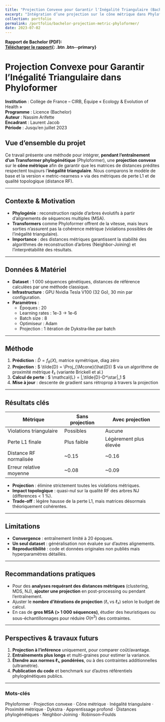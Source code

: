 ```yaml
---
title: "Projection Convexe pour Garantir l'Inégalité Triangulaire (Bachelor’s Report)"
excerpt: "Intégration d’une projection sur le cône métrique dans Phyloformer pour garantir la métricité des distances phylogénétiques."
collection: portfolio
permalink: /portfolio/bachelor-projection-metric-phyloformer/
date: 2023-07-02
---
```


**Rapport de Bachelor (PDF):**  
**[Télécharger le rapport](/files/bachelor_report_metric_projection_phyloformer.pdf){: .btn .btn--primary}**  

# Projection Convexe pour Garantir l’Inégalité Triangulaire dans Phyloformer

**Institution** : Collège de France – CIRB, Équipe « Ecology & Evolution of Health »  
**Programme** : Licence (Bachelor)  
**Auteur** : Nassim Arifette  
**Encadrant** : Laurent Jacob  
**Période** : Jusqu’en juillet 2023  

## Vue d’ensemble du projet

Ce travail présente une méthode pour intégrer, **pendant l’entraînement d’un Transformer phylogénétique** (Phyloformer), une **projection convexe** sur le **cône métrique** afin de garantir que les matrices de distances prédites respectent toujours l’**inégalité triangulaire**. Nous comparons le modèle de base et la version « metric-nearness » via des métriques de perte L1 et de qualité topologique (distance RF).

---

## Contexte & Motivation

- **Phylogénie** : reconstruction rapide d’arbres évolutifs à partir d’alignements de séquences multiples (MSA).  
- **Transformers** comme Phyloformer offrent de la vitesse, mais leurs sorties n’assurent pas la cohérence métrique (violations possibles de l’inégalité triangulaire).  
- **Importance** : des distances métriques garantissent la stabilité des algorithmes de reconstruction d’arbres (Neighbor-Joining) et l’interprétabilité des résultats.

---

## Données & Matériel

- **Dataset** : 1 000 séquences génétiques, distances de référence calculées par une méthode classique.  
- **Infrastructure** : GPU Nvidia Tesla V100 (32 Go), 30 min par configuration.  
- **Paramètres** :  
  - Époques : 20  
  - Learning rates : 1e-3 → 1e-6  
  - Batch size : 8  
  - Optimiseur : Adam  
  - Projection : 1 itération de Dykstra‐like par batch  

---

## Méthode

1. **Prédiction** :  $\hat{D} = f_{\theta}(X)$, matrice symétrique, diag zéro  
2. **Projection** : $ \tilde{D} = \Proj_{\Mcone}(\hat{D}) $ via un algorithme de proximité métrique  ℓ₂ (variante Brickell et al.)  
3. **Calcul de perte** : $ \mathcal{L} = \|\,\tilde{D}-D^\star\|_1 $  
4. **Mise à jour** : descente de gradient sans rétroprop à travers la projection  

---

## Résultats clés

| Métrique                   | Sans projection      | Avec projection        |
|----------------------------|----------------------|------------------------|
| Violations triangulaire    | Possibles            | Aucune                 |
| Perte L1 finale            | Plus faible          | Légèrement plus élevée |
| Distance RF normalisée     | ~0.15                | ~0.16                  |
| Erreur relative moyenne    | ~0.08                | ~0.09                  |

- **Projection** : élimine strictement toutes les violations métriques.  
- **Impact topologique** : quasi-nul sur la qualité RF des arbres NJ (differences < 1 %).  
- **Trade-off** : légère hausse de la perte L1, mais matrices désormais théoriquement cohérentes.

---

## Limitations

- **Convergence** : entraînement limité à 20 époques.  
- **Un seul dataset** : généralisation non évaluée sur d’autres alignements.  
- **Reproductibilité** : code et données originales non publiés mais hyperparamètres détaillés.

---

## Recommandations pratiques

- Pour des **analyses requérant des distances métriques** (clustering, MDS, NJ), **ajouter une projection** en post-processing ou pendant l’entraînement.  
- Ajuster le **nombre d’itérations de projection** (ℓ₁ vs ℓ₂) selon le budget de calcul.  
- En cas de **gros MSA (> 1 000 séquences)**, étudier des heuristiques ou sous-échantillonnages pour réduire $O(n^3)$ des contraintes.

---

## Perspectives & travaux futurs

1. **Projection à l’inférence** uniquement, pour comparer coût/avantage.  
2. **Entraînements plus longs** et multi-graines pour estimer la variance.  
3. **Étendre aux normes ℓ₁, pondérées**, ou à des contraintes additionnelles (ultramétrie).  
4. **Publication du code** et benchmark sur d’autres référentiels phylogénétiques publics.

---

### Mots-clés

Phyloformer · Projection convexe · Cône métrique · Inégalité triangulaire · Proximité métrique · Dykstra · Apprentissage profond · Distances phylogénétiques · Neighbor-Joining · Robinson–Foulds
